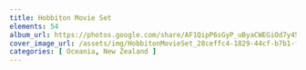 ```yaml
---
title: Hobbiton Movie Set
elements: 54
album_url: https://photos.google.com/share/AF1QipP6sGyP_uByaCWEGiOd7y45Yr_ynI2Rhw5Rf6kzEkcuz86FqT6oFzcqNf-2MxBXYQ?key=Rmp4dUpudnZJc0RWdjRuLTZDYktGSVhFTjZRZTZR
cover_image_url: /assets/img/HobbitonMovieSet_28ceffc4-1829-44cf-b7b1-f5528112bc2e.jpg
categories: [ Oceania, New Zealand ]
---
```

